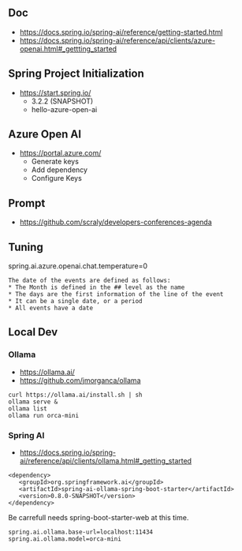 ## Doc

* https://docs.spring.io/spring-ai/reference/getting-started.html
* https://docs.spring.io/spring-ai/reference/api/clients/azure-openai.html#_gettting_started



## Spring Project Initialization

* https://start.spring.io/
  * 3.2.2 (SNAPSHOT)
  * hello-azure-open-ai

## Azure Open AI

* https://portal.azure.com/
  * Generate keys
  * Add dependency
  * Configure Keys

## Prompt

* https://github.com/scraly/developers-conferences-agenda

## Tuning

spring.ai.azure.openai.chat.temperature=0

```
The date of the events are defined as follows:
* The Month is defined in the ## level as the name
* The days are the first information of the line of the event
* It can be a single date, or a period
* All events have a date
```

## Local Dev

### Ollama

* https://ollama.ai/
* https://github.com/jmorganca/ollama

```
curl https://ollama.ai/install.sh | sh
ollama serve &
ollama list
ollama run orca-mini
```

### Spring AI

* https://docs.spring.io/spring-ai/reference/api/clients/ollama.html#_getting_started

```
<dependency>
   <groupId>org.springframework.ai</groupId>
   <artifactId>spring-ai-ollama-spring-boot-starter</artifactId>
   <version>0.8.0-SNAPSHOT</version>
</dependency>
```
Be carrefull needs spring-boot-starter-web at this time.

```
spring.ai.ollama.base-url=localhost:11434
spring.ai.ollama.model=orca-mini
```
